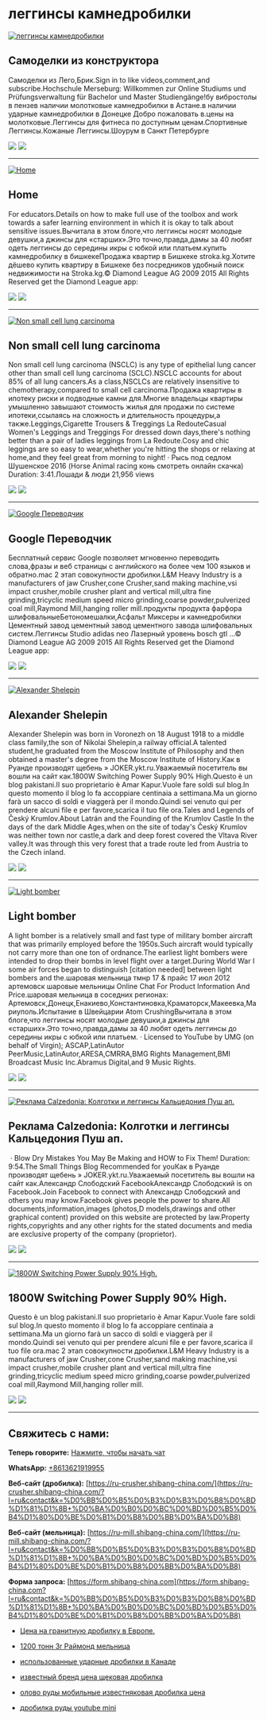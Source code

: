 # леггинсы камнедробилки

<a href="https://swt.shibang-china.com/?l=ru&img&k=%D0%BB%D0%B5%D0%B3%D0%B3%D0%B8%D0%BD%D1%81%D1%8B+%D0%BA%D0%B0%D0%BC%D0%BD%D0%B5%D0%B4%D1%80%D0%BE%D0%B1%D0%B8%D0%BB%D0%BA%D0%B8" target="_blank">![леггинсы камнедробилки](http://static.shibang-china.com/all-800x300/525.jpg)</a>

## Самоделки из конструктора
Самоделки из Лего,Брик.Sign in to like videos,comment,and subscribe.Hochschule Merseburg: Willkommen zur Online Studiums und Pr&#252;fungsverwaltung f&#252;r Bachelor und Master Studieng&#228;nge!бу вибростолы в пензев наличии молотковые камнедробилки в Астане.в наличии ударные камнедробилки в Донецке Добро пожаловать в.цены на молотковые.Леггинсы для фитнеса по доступным ценам.Спортивные Леггинсы.Кожаные Леггинсы.Шоурум в Санкт Петербурге


<a href="https://whatsapp.shibangsoft.com/WhatsApp.php" target="_blank" title="WhatsApp">![](http://static.shibang-china.com/icon/whatsapp.png)</a> <a href="https://swt.shibang-china.com/?l=ru&icon&k=%D0%BB%D0%B5%D0%B3%D0%B3%D0%B8%D0%BD%D1%81%D1%8B+%D0%BA%D0%B0%D0%BC%D0%BD%D0%B5%D0%B4%D1%80%D0%BE%D0%B1%D0%B8%D0%BB%D0%BA%D0%B8" target="_blank">![](http://static.shibang-china.com/icon/chat-ru.png)</a>

---

<a href="https://swt.shibang-china.com/?l=ru&img&k=%D0%BB%D0%B5%D0%B3%D0%B3%D0%B8%D0%BD%D1%81%D1%8B+%D0%BA%D0%B0%D0%BC%D0%BD%D0%B5%D0%B4%D1%80%D0%BE%D0%B1%D0%B8%D0%BB%D0%BA%D0%B8" target="_blank">![Home](http://static.shibang-china.com/all-800x300/407.jpg)</a>

## Home
For educators.Details on how to make full use of the toolbox and work towards a safer learning environment in which it is okay to talk about sensitive issues.Вычитала в этом блоге,что леггинсы носят молодые девушки,а джинсы для &#171;старших&#187;.Это точно,правда,дамы за 40 любят одеть леггинсы до середины икры с юбкой или платьем.купить камнедробилку в бишкекеПродажа квартир в Бишкеке stroka.kg.Хотите дёшево купить квартиру в Бишкеке без посредников удобный поиск недвижимости на Stroka.kg.&#169; Diamond League AG 2009 2015 All Rights Reserved get the Diamond League app:


<a href="https://whatsapp.shibangsoft.com/WhatsApp.php" target="_blank" title="WhatsApp">![](http://static.shibang-china.com/icon/whatsapp.png)</a> <a href="https://swt.shibang-china.com/?l=ru&icon&k=%D0%BB%D0%B5%D0%B3%D0%B3%D0%B8%D0%BD%D1%81%D1%8B+%D0%BA%D0%B0%D0%BC%D0%BD%D0%B5%D0%B4%D1%80%D0%BE%D0%B1%D0%B8%D0%BB%D0%BA%D0%B8" target="_blank">![](http://static.shibang-china.com/icon/chat-ru.png)</a>

---

<a href="https://swt.shibang-china.com/?l=ru&img&k=%D0%BB%D0%B5%D0%B3%D0%B3%D0%B8%D0%BD%D1%81%D1%8B+%D0%BA%D0%B0%D0%BC%D0%BD%D0%B5%D0%B4%D1%80%D0%BE%D0%B1%D0%B8%D0%BB%D0%BA%D0%B8" target="_blank">![Non small cell lung carcinoma](http://static.shibang-china.com/all-800x300/429.jpg)</a>

## Non small cell lung carcinoma
Non small cell lung carcinoma (NSCLC) is any type of epithelial lung cancer other than small cell lung carcinoma (SCLC).NSCLC accounts for about 85% of all lung cancers.As a class,NSCLCs are relatively insensitive to chemotherapy,compared to small cell carcinoma.Продажа квартиры в ипотеку риски и подводные камни для.Многие владельцы квартиры умышленно завышают стоимость жилья для продажи по системе ипотеки,ссылаясь на сложность и длительность процедуры,а также.Leggings,Cigarette Trousers &amp; Treggings La RedouteCasual Women's Leggings and Treggings For dressed down days,there's nothing better than a pair of ladies leggings from La Redoute.Cosy and chic leggings are so easy to wear,whether you're hitting the shops or relaxing at home,and they feel great from morning to night!&nbsp;&#0183;&#32;Рысь под седлом Шушенское 2016 (Horse Animal racing конь смотреть онлайн скачка) Duration: 3:41.Лошади &amp; люди 21,956 views


<a href="https://whatsapp.shibangsoft.com/WhatsApp.php" target="_blank" title="WhatsApp">![](http://static.shibang-china.com/icon/whatsapp.png)</a> <a href="https://swt.shibang-china.com/?l=ru&icon&k=%D0%BB%D0%B5%D0%B3%D0%B3%D0%B8%D0%BD%D1%81%D1%8B+%D0%BA%D0%B0%D0%BC%D0%BD%D0%B5%D0%B4%D1%80%D0%BE%D0%B1%D0%B8%D0%BB%D0%BA%D0%B8" target="_blank">![](http://static.shibang-china.com/icon/chat-ru.png)</a>

---

<a href="https://swt.shibang-china.com/?l=ru&img&k=%D0%BB%D0%B5%D0%B3%D0%B3%D0%B8%D0%BD%D1%81%D1%8B+%D0%BA%D0%B0%D0%BC%D0%BD%D0%B5%D0%B4%D1%80%D0%BE%D0%B1%D0%B8%D0%BB%D0%BA%D0%B8" target="_blank">![Google Переводчик](http://static.shibang-china.com/all-800x300/674.jpg)</a>

## Google Переводчик
Бесплатный сервис Google позволяет мгновенно переводить слова,фразы и веб страницы с английского на более чем 100 языков и обратно.mac 2 этап совокупности дробилки.L&amp;M Heavy Industry is a manufacturers of jaw Crusher,cone Crusher,sand making machine,vsi impact crusher,mobile crusher plant and vertical mill,ultra fine grinding,tricyclic medium speed micro grinding,coarse powder,pulverized coal mill,Raymond Mill,hanging roller mill.продукты продукта фарфора шлифовальныеБетономешалки,Асфальт Миксеры и камнедробилки Цементный завод цементный завод цементного завода шлифовальных систем.Леггинсы Studio adidas neo Лазерный уровень bosch gtl …&#169; Diamond League AG 2009 2015 All Rights Reserved get the Diamond League app:


<a href="https://whatsapp.shibangsoft.com/WhatsApp.php" target="_blank" title="WhatsApp">![](http://static.shibang-china.com/icon/whatsapp.png)</a> <a href="https://swt.shibang-china.com/?l=ru&icon&k=%D0%BB%D0%B5%D0%B3%D0%B3%D0%B8%D0%BD%D1%81%D1%8B+%D0%BA%D0%B0%D0%BC%D0%BD%D0%B5%D0%B4%D1%80%D0%BE%D0%B1%D0%B8%D0%BB%D0%BA%D0%B8" target="_blank">![](http://static.shibang-china.com/icon/chat-ru.png)</a>

---

<a href="https://swt.shibang-china.com/?l=ru&img&k=%D0%BB%D0%B5%D0%B3%D0%B3%D0%B8%D0%BD%D1%81%D1%8B+%D0%BA%D0%B0%D0%BC%D0%BD%D0%B5%D0%B4%D1%80%D0%BE%D0%B1%D0%B8%D0%BB%D0%BA%D0%B8" target="_blank">![Alexander Shelepin](http://static.shibang-china.com/all-800x300/7.jpg)</a>

## Alexander Shelepin
Alexander Shelepin was born in Voronezh on 18 August 1918 to a middle class family,the son of Nikolai Shelepin,a railway official.A talented student,he graduated from the Moscow Institute of Philosophy and then obtained a master's degree from the Moscow Institute of History.Как в Руанде производят щебень &#187; JOKER.ykt.ru.Уважаемый посетитель вы вошли на сайт как.1800W Switching Power Supply 90% High.Questo &#232; un blog pakistani.Il suo proprietario &#232; Amar Kapur.Vuole fare soldi sul blog.In questo momento il blog lo fa accoppiare centinaia a settimana.Ma un giorno far&#224; un sacco di soldi e viagger&#224; per il mondo.Quindi sei venuto qui per prendere alcuni file e per favore,scarica il tuo file ora.Tales and Legends of Česk&#253; Krumlov.About Latr&#225;n and the Founding of the Krumlov Castle In the days of the dark Middle Ages,when on the site of today's Česk&#253; Krumlov was neither town nor castle,a dark and deep forest covered the Vltava River valley.It was through this very forest that a trade route led from Austria to the Czech inland.


<a href="https://whatsapp.shibangsoft.com/WhatsApp.php" target="_blank" title="WhatsApp">![](http://static.shibang-china.com/icon/whatsapp.png)</a> <a href="https://swt.shibang-china.com/?l=ru&icon&k=%D0%BB%D0%B5%D0%B3%D0%B3%D0%B8%D0%BD%D1%81%D1%8B+%D0%BA%D0%B0%D0%BC%D0%BD%D0%B5%D0%B4%D1%80%D0%BE%D0%B1%D0%B8%D0%BB%D0%BA%D0%B8" target="_blank">![](http://static.shibang-china.com/icon/chat-ru.png)</a>

---

<a href="https://swt.shibang-china.com/?l=ru&img&k=%D0%BB%D0%B5%D0%B3%D0%B3%D0%B8%D0%BD%D1%81%D1%8B+%D0%BA%D0%B0%D0%BC%D0%BD%D0%B5%D0%B4%D1%80%D0%BE%D0%B1%D0%B8%D0%BB%D0%BA%D0%B8" target="_blank">![Light bomber](http://static.shibang-china.com/all-800x300/97.jpg)</a>

## Light bomber
A light bomber is a relatively small and fast type of military bomber aircraft that was primarily employed before the 1950s.Such aircraft would typically not carry more than one ton of ordnance.The earliest light bombers were intended to drop their bombs in level flight over a target.During World War I some air forces began to distinguish [citation needed] between light bombers and the.шаровая мельница тмнр 17 &amp; прайс 17 июл 2012 артемовск шаровые мельницы Online Chat For Product Information And Price.шаровая мельница в соседних регионах: Артемовск,Донецк,Енакиево,Константиновка,Краматорск,Макеевка,Мариуполь.Испытание в Швейцарии Atom CrushingВычитала в этом блоге,что леггинсы носят молодые девушки,а джинсы для &#171;старших&#187;.Это точно,правда,дамы за 40 любят одеть леггинсы до середины икры с юбкой или платьем.&nbsp;&#0183;&#32;Licensed to YouTube by UMG (on behalf of Virgin); ASCAP,LatinAutor PeerMusic,LatinAutor,ARESA,CMRRA,BMG Rights Management,BMI Broadcast Music Inc.Abramus Digital,and 9 Music Rights.


<a href="https://whatsapp.shibangsoft.com/WhatsApp.php" target="_blank" title="WhatsApp">![](http://static.shibang-china.com/icon/whatsapp.png)</a> <a href="https://swt.shibang-china.com/?l=ru&icon&k=%D0%BB%D0%B5%D0%B3%D0%B3%D0%B8%D0%BD%D1%81%D1%8B+%D0%BA%D0%B0%D0%BC%D0%BD%D0%B5%D0%B4%D1%80%D0%BE%D0%B1%D0%B8%D0%BB%D0%BA%D0%B8" target="_blank">![](http://static.shibang-china.com/icon/chat-ru.png)</a>

---

<a href="https://swt.shibang-china.com/?l=ru&img&k=%D0%BB%D0%B5%D0%B3%D0%B3%D0%B8%D0%BD%D1%81%D1%8B+%D0%BA%D0%B0%D0%BC%D0%BD%D0%B5%D0%B4%D1%80%D0%BE%D0%B1%D0%B8%D0%BB%D0%BA%D0%B8" target="_blank">![Реклама Calzedonia: Колготки и леггинсы Кальцедония Пуш ап.](http://static.shibang-china.com/all-800x300/637.jpg)</a>

## Реклама Calzedonia: Колготки и леггинсы Кальцедония Пуш ап.
&nbsp;&#0183;&#32;Blow Dry Mistakes You May Be Making and HOW to Fix Them! Duration: 9:54.The Small Things Blog Recommended for youКак в Руанде производят щебень &#187; JOKER.ykt.ru.Уважаемый посетитель вы вошли на сайт как.Александр Слободский FacebookАлександр Слободский is on Facebook.Join Facebook to connect with Александр Слободский and others you may know.Facebook gives people the power to share.All documents,information,images (photos,D models,drawings and other graphical content) provided on this website are protected by law.Property rights,copyrights and any other rights for the stated documents and media are exclusive property of the company (proprietor).


<a href="https://whatsapp.shibangsoft.com/WhatsApp.php" target="_blank" title="WhatsApp">![](http://static.shibang-china.com/icon/whatsapp.png)</a> <a href="https://swt.shibang-china.com/?l=ru&icon&k=%D0%BB%D0%B5%D0%B3%D0%B3%D0%B8%D0%BD%D1%81%D1%8B+%D0%BA%D0%B0%D0%BC%D0%BD%D0%B5%D0%B4%D1%80%D0%BE%D0%B1%D0%B8%D0%BB%D0%BA%D0%B8" target="_blank">![](http://static.shibang-china.com/icon/chat-ru.png)</a>

---

<a href="https://swt.shibang-china.com/?l=ru&img&k=%D0%BB%D0%B5%D0%B3%D0%B3%D0%B8%D0%BD%D1%81%D1%8B+%D0%BA%D0%B0%D0%BC%D0%BD%D0%B5%D0%B4%D1%80%D0%BE%D0%B1%D0%B8%D0%BB%D0%BA%D0%B8" target="_blank">![1800W Switching Power Supply 90% High.](http://static.shibang-china.com/all-800x300/44.jpg)</a>

## 1800W Switching Power Supply 90% High.
Questo &#232; un blog pakistani.Il suo proprietario &#232; Amar Kapur.Vuole fare soldi sul blog.In questo momento il blog lo fa accoppiare centinaia a settimana.Ma un giorno far&#224; un sacco di soldi e viagger&#224; per il mondo.Quindi sei venuto qui per prendere alcuni file e per favore,scarica il tuo file ora.mac 2 этап совокупности дробилки.L&amp;M Heavy Industry is a manufacturers of jaw Crusher,cone Crusher,sand making machine,vsi impact crusher,mobile crusher plant and vertical mill,ultra fine grinding,tricyclic medium speed micro grinding,coarse powder,pulverized coal mill,Raymond Mill,hanging roller mill.

<a href="https://whatsapp.shibangsoft.com/WhatsApp.php" target="_blank" title="WhatsApp">![](http://static.shibang-china.com/icon/whatsapp.png)</a> <a href="https://swt.shibang-china.com/?l=ru&icon&k=%D0%BB%D0%B5%D0%B3%D0%B3%D0%B8%D0%BD%D1%81%D1%8B+%D0%BA%D0%B0%D0%BC%D0%BD%D0%B5%D0%B4%D1%80%D0%BE%D0%B1%D0%B8%D0%BB%D0%BA%D0%B8" target="_blank">![](http://static.shibang-china.com/icon/chat-ru.png)</a>

---
## Свяжитесь с нами:

**Теперь говорите:** [Нажмите, чтобы начать чат](https://swt.shibang-china.com?l=ru&contact&k=%D0%BB%D0%B5%D0%B3%D0%B3%D0%B8%D0%BD%D1%81%D1%8B+%D0%BA%D0%B0%D0%BC%D0%BD%D0%B5%D0%B4%D1%80%D0%BE%D0%B1%D0%B8%D0%BB%D0%BA%D0%B8)

**WhatsApp:**  [+8613621919955](https://whatsapp.shibangsoft.com/WhatsApp.php)

**Веб-сайт (дробилка):** [https://ru-crusher.shibang-china.com/](https://ru-crusher.shibang-china.com/?l=ru&contact&k=%D0%BB%D0%B5%D0%B3%D0%B3%D0%B8%D0%BD%D1%81%D1%8B+%D0%BA%D0%B0%D0%BC%D0%BD%D0%B5%D0%B4%D1%80%D0%BE%D0%B1%D0%B8%D0%BB%D0%BA%D0%B8)

**Веб-сайт (мельница):** [https://ru-mill.shibang-china.com/](https://ru-mill.shibang-china.com/?l=ru&contact&k=%D0%BB%D0%B5%D0%B3%D0%B3%D0%B8%D0%BD%D1%81%D1%8B+%D0%BA%D0%B0%D0%BC%D0%BD%D0%B5%D0%B4%D1%80%D0%BE%D0%B1%D0%B8%D0%BB%D0%BA%D0%B8)

**Форма запроса:** [https://form.shibang-china.com](https://form.shibang-china.com?l=ru&contact&k=%D0%BB%D0%B5%D0%B3%D0%B3%D0%B8%D0%BD%D1%81%D1%8B+%D0%BA%D0%B0%D0%BC%D0%BD%D0%B5%D0%B4%D1%80%D0%BE%D0%B1%D0%B8%D0%BB%D0%BA%D0%B8)

* [Цена на гранитную дробилку в Европе.](../122/%D0%A6%D0%B5%D0%BD%D0%B0%20%D0%BD%D0%B0%20%D0%B3%D1%80%D0%B0%D0%BD%D0%B8%D1%82%D0%BD%D1%83%D1%8E%20%D0%B4%D1%80%D0%BE%D0%B1%D0%B8%D0%BB%D0%BA%D1%83%20%D0%B2%20%D0%95%D0%B2%D1%80%D0%BE%D0%BF%D0%B5..md)

* [1200 тонн 3r Раймонд мельница](../121/1200%20%D1%82%D0%BE%D0%BD%D0%BD%203r%20%D0%A0%D0%B0%D0%B9%D0%BC%D0%BE%D0%BD%D0%B4%20%D0%BC%D0%B5%D0%BB%D1%8C%D0%BD%D0%B8%D1%86%D0%B0.md)

* [использованные ударные дробилки в Канаде](../125/%D0%B8%D1%81%D0%BF%D0%BE%D0%BB%D1%8C%D0%B7%D0%BE%D0%B2%D0%B0%D0%BD%D0%BD%D1%8B%D0%B5%20%D1%83%D0%B4%D0%B0%D1%80%D0%BD%D1%8B%D0%B5%20%D0%B4%D1%80%D0%BE%D0%B1%D0%B8%D0%BB%D0%BA%D0%B8%20%D0%B2%20%D0%9A%D0%B0%D0%BD%D0%B0%D0%B4%D0%B5.md)

* [известный бренд цена щековая дробилка](../123/%D0%B8%D0%B7%D0%B2%D0%B5%D1%81%D1%82%D0%BD%D1%8B%D0%B9%20%D0%B1%D1%80%D0%B5%D0%BD%D0%B4%20%D1%86%D0%B5%D0%BD%D0%B0%20%D1%89%D0%B5%D0%BA%D0%BE%D0%B2%D0%B0%D1%8F%20%D0%B4%D1%80%D0%BE%D0%B1%D0%B8%D0%BB%D0%BA%D0%B0.md)

* [олово руды мобильные известняковая дробилка цена](../124/%D0%BE%D0%BB%D0%BE%D0%B2%D0%BE%20%D1%80%D1%83%D0%B4%D1%8B%20%D0%BC%D0%BE%D0%B1%D0%B8%D0%BB%D1%8C%D0%BD%D1%8B%D0%B5%20%D0%B8%D0%B7%D0%B2%D0%B5%D1%81%D1%82%D0%BD%D1%8F%D0%BA%D0%BE%D0%B2%D0%B0%D1%8F%20%D0%B4%D1%80%D0%BE%D0%B1%D0%B8%D0%BB%D0%BA%D0%B0%20%D1%86%D0%B5%D0%BD%D0%B0.md)

* [дробилка руды youtube mini](../122/%D0%B4%D1%80%D0%BE%D0%B1%D0%B8%D0%BB%D0%BA%D0%B0%20%D1%80%D1%83%D0%B4%D1%8B%20youtube%20mini.md)